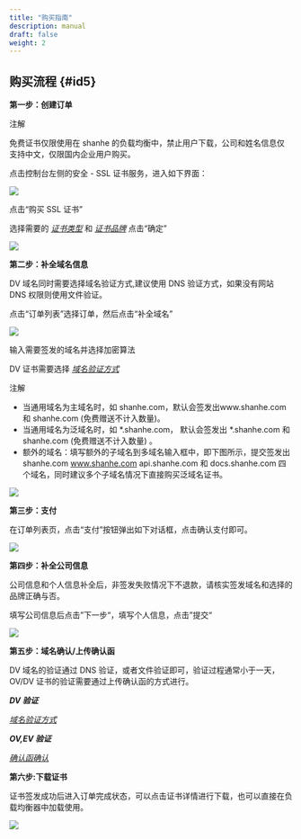 ```yaml
---
title: "购买指南"
description: manual
draft: false
weight: 2
---
```



## 购买流程 {#id5}

**第一步：创建订单**

注解

免费证书仅限使用在 shanhe 的负载均衡中，禁止用户下载，公司和姓名信息仅支持中文，仅限国内企业用户购买。

点击控制台左侧的安全 - SSL 证书服务，进入如下界面：

![](../../_images/step_1.png)

点击“购买 SSL 证书”

选择需要的 [_证书类型_](../../intro/introduction/#id3) 和 [_证书品牌_](../../billing/price/#brand) 点击“确定”

![](../../_images/step_2.png)

**第二步：补全域名信息**

DV 域名同时需要选择域名验证方式,建议使用 DNS 验证方式，如果没有网站 DNS 权限则使用文件验证。

点击“订单列表”选择订单，然后点击“补全域名”

![](../../_images/step_3.png)

输入需要签发的域名并选择加密算法

DV 证书需要选择 [_域名验证方式_](../../manual/manualq/#valid-domain)

注解

*   当通用域名为主域名时，如 shanhe.com，默认会签发出www.shanhe.com 和 shanhe.com (免费赠送不计入数量)。
*   当通用域名为泛域名时，如 *.shanhe.com， 默认会签发出 *.shanhe.com 和 shanhe.com (免费赠送不计入数量) 。
*   额外的域名：填写额外的子域名到多域名输入框中，即下图所示，提交签发出 shanhe.com www.shanhe.com api.shanhe.com 和 docs.shanhe.com 四个域名，同时建议多个子域名情况下直接购买泛域名证书。

![](../../_images/step_4.png)

**第三步：支付**

在订单列表页，点击“支付”按钮弹出如下对话框，点击确认支付即可。

![](../../_images/step_5.png)

**第四步：补全公司信息**

公司信息和个人信息补全后，非签发失败情况下不退款，请核实签发域名和选择的品牌正确与否。

填写公司信息后点击”下一步“，填写个人信息，点击”提交“

![](../../_images/step_7.png)

**第五步：域名确认/上传确认函**

DV 域名的验证通过 DNS 验证，或者文件验证即可，验证过程通常小于一天， OV/DV 证书的验证需要通过上传确认函的方式进行。

***DV 验证***

[_域名验证方式_](../../manual/manualq/#valid-domain)

***OV,EV 验证***

[_确认函确认_](../../manual/manualq/#confirm-letter)

**第六步:下载证书**

证书签发成功后进入订单完成状态，可以点击证书详情进行下载，也可以直接在负载均衡器中加载使用。

![](../../_images/download.png)